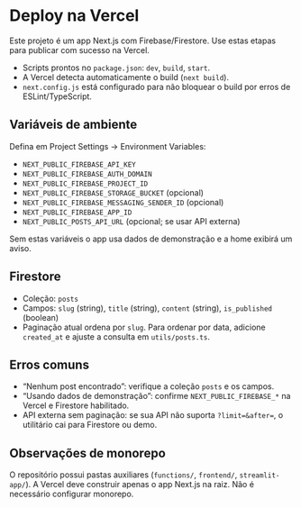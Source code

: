# Deploy na Vercel

Este projeto é um app Next.js com Firebase/Firestore. Use estas etapas para publicar com sucesso na Vercel.

- Scripts prontos no `package.json`: `dev`, `build`, `start`.
- A Vercel detecta automaticamente o build (`next build`).
- `next.config.js` está configurado para não bloquear o build por erros de ESLint/TypeScript.

## Variáveis de ambiente

Defina em Project Settings → Environment Variables:

- `NEXT_PUBLIC_FIREBASE_API_KEY`
- `NEXT_PUBLIC_FIREBASE_AUTH_DOMAIN`
- `NEXT_PUBLIC_FIREBASE_PROJECT_ID`
- `NEXT_PUBLIC_FIREBASE_STORAGE_BUCKET` (opcional)
- `NEXT_PUBLIC_FIREBASE_MESSAGING_SENDER_ID` (opcional)
- `NEXT_PUBLIC_FIREBASE_APP_ID`
- `NEXT_PUBLIC_POSTS_API_URL` (opcional; se usar API externa)

Sem estas variáveis o app usa dados de demonstração e a home exibirá um aviso.

## Firestore

- Coleção: `posts`
- Campos: `slug` (string), `title` (string), `content` (string), `is_published` (boolean)
- Paginação atual ordena por `slug`. Para ordenar por data, adicione `created_at` e ajuste a consulta em `utils/posts.ts`.

## Erros comuns

- “Nenhum post encontrado”: verifique a coleção `posts` e os campos.
- “Usando dados de demonstração”: confirme `NEXT_PUBLIC_FIREBASE_*` na Vercel e Firestore habilitado.
- API externa sem paginação: se sua API não suporta `?limit=&after=`, o utilitário cai para Firestore ou demo.

## Observações de monorepo

O repositório possui pastas auxiliares (`functions/`, `frontend/`, `streamlit-app/`). A Vercel deve construir apenas o app Next.js na raiz. Não é necessário configurar monorepo.